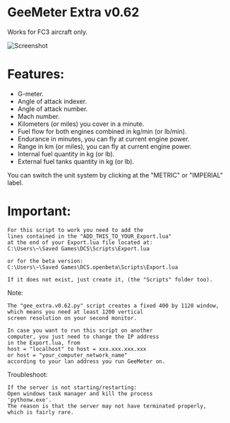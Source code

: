 GeeMeter Extra v0.62
====================
Works for FC3 aircraft only.

![Screenshot](http://i.imgur.com/l286aMg.png)

Features:
=========
* G-meter.
* Angle of attack indexer.
* Angle of attack number.
* Mach number.
* Kilometers (or miles) you cover in a minute.
* Fuel flow for both engines combined in kg/min (or lb/min).
* Endurance in minutes, you can fly at current engine power.
* Range in km (or miles), you can fly at current engine power.
* Internal fuel quantity in kg (or lb).
* External fuel tanks quantity in kg (or lb).

You can switch the unit system by clicking at the "METRIC" or "IMPERIAL" label.

Important:
==========
	For this script to work you need to add the
	lines contained in the "ADD_THIS_TO_YOUR_Export.lua"
	at the end of your Export.lua file located at:
	C:\Users\~\Saved Games\DCS\Scripts\Export.lua

	or for the beta version:
	C:\Users\~\Saved Games\DCS.openbeta\Scripts\Export.lua

	If it does not exist, just create it, (the "Scripts" folder too).

Note:

	The "gee_extra.v0.62.py" script creates a fixed 400 by 1120 window,
	which means you need at least 1200 vertical
	screen resolution on your second monitor.

	In case you want to run this script on another
	computer, you just need to change the IP address
	in the Export.lua, from
	host = "localhost" to host = xxx.xxx.xxx.xxx
	or host = "your_computer_network_name"
	according to your lan address you run GeeMeter on.

Troubleshoot:

	If the server is not starting/restarting:
	Open windows task manager and kill the process
	'pythonw.exe'.
	The reason is that the server may not have terminated properly,
	which is fairly rare.
